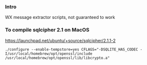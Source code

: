 ### Intro

WX message extractor scripts, not guaranteed to work

### To compile sqlcipher 2.1 on MacOS

https://launchpad.net/ubuntu/+source/sqlcipher/2.1.1-2

```
./configure --enable-tempstore=yes CFLAGS="-DSQLITE_HAS_CODEC -I/usr/local/homebrew/opt/openssl/include /usr/local/homebrew/opt/openssl/lib/libcrypto.a"
```

